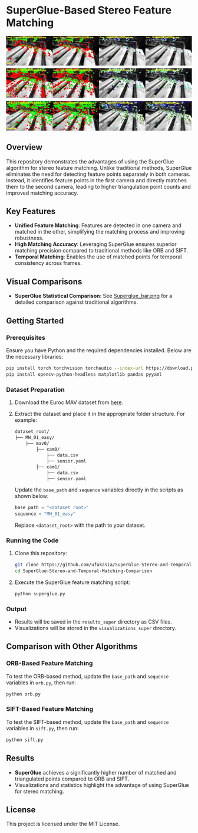 # SuperGlue-Based Stereo Feature Matching

![SuperGlue Visualization](Superglue.jpg)

## Overview

This repository demonstrates the advantages of using the SuperGlue algorithm for stereo feature matching. Unlike traditional methods, SuperGlue eliminates the need for detecting feature points separately in both cameras. Instead, it identifies feature points in the first camera and directly matches them to the second camera, leading to higher triangulation point counts and improved matching accuracy.

## Key Features

- **Unified Feature Matching**: Features are detected in one camera and matched in the other, simplifying the matching process and improving robustness.
- **High Matching Accuracy**: Leveraging SuperGlue ensures superior matching precision compared to traditional methods like ORB and SIFT.
- **Temporal Matching**: Enables the use of matched points for temporal consistency across frames.

## Visual Comparisons

- **SuperGlue Statistical Comparison**: See [Superglue_bar.png](Superglue_bar.png) for a detailed comparison against traditional algorithms.

## Getting Started

### Prerequisites

Ensure you have Python and the required dependencies installed. Below are the necessary libraries:

```bash
pip install torch torchvision torchaudio --index-url https://download.pytorch.org/whl/cu118
pip install opencv-python-headless matplotlib pandas pyyaml
```

### Dataset Preparation

1. Download the Euroc MAV dataset from [here](https://projects.asl.ethz.ch/datasets/doku.php?id=kmavvisualinertialdatasets).
2. Extract the dataset and place it in the appropriate folder structure. For example:
   ```
   dataset_root/
   ├── MH_01_easy/
       ├── mav0/
           ├── cam0/
               ├── data.csv
               ├── sensor.yaml
           ├── cam1/
               ├── data.csv
               ├── sensor.yaml
   ```

   Update the `base_path` and `sequence` variables directly in the scripts as shown below:

   ```python
   base_path = "<dataset_root>"
   sequence = "MH_01_easy"
   ```

   Replace `<dataset_root>` with the path to your dataset.

### Running the Code

1. Clone this repository:
   ```bash
   git clone https://github.com/ufukasia/SuperGlue-Stereo-and-Temporal-Matching-Comparison.git
   cd SuperGlue-Stereo-and-Temporal-Matching-Comparison
   ```

2. Execute the SuperGlue feature matching script:
   ```bash
   python superglue.py
   ```

### Output

- Results will be saved in the `results_super` directory as CSV files.
- Visualizations will be stored in the `visualizations_super` directory.

## Comparison with Other Algorithms

### ORB-Based Feature Matching
To test the ORB-based method, update the `base_path` and `sequence` variables in `orb.py`, then run:

```bash
python orb.py
```

### SIFT-Based Feature Matching
To test the SIFT-based method, update the `base_path` and `sequence` variables in `sift.py`, then run:

```bash
python sift.py
```

## Results

- **SuperGlue** achieves a significantly higher number of matched and triangulated points compared to ORB and SIFT.
- Visualizations and statistics highlight the advantage of using SuperGlue for stereo matching.

## License

This project is licensed under the MIT License.
